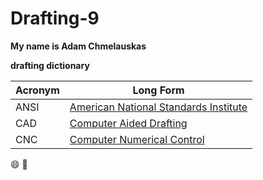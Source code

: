 # Drafting-9 

**My name is Adam Chmelauskas**

**drafting dictionary**

**Acronym** | **Long Form**
------- | ---------
ANSI    | [American National Standards Institute](https://en.wikipedia.org/wiki/American_National_Standards_Institute) 
CAD     | [Computer Aided Drafting](https://en.wikipedia.org/wiki/Computer-aided_design)
CNC     | [Computer Numerical Control](https://en.wikipedia.org/wiki/Numerical_control) 

:smile: :dog:
